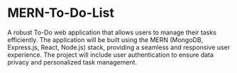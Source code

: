 # MERN-To-Do-List
A robust To-Do web application that allows users to manage their tasks efficiently. The application will be built using the MERN (MongoDB, Express.js, React, Node.js) stack, providing a seamless and responsive user experience. The project will include user authentication to ensure data privacy and personalized task management.
